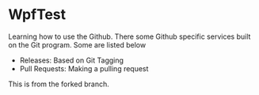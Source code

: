 # WpfTest
Learning how to use the Github. There some Github specific services built on the Git program.
Some are listed below
* Releases: Based on Git Tagging
* Pull Requests: Making a pulling request

This is from the forked branch.
